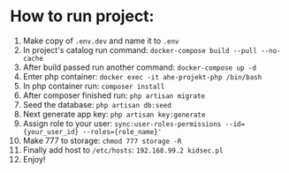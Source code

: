 # How to run project:
1. Make copy of `.env.dev` and name it to `.env`
2. In project's catalog run command: `docker-compose build --pull --no-cache`
3. After build passed run another command: `docker-compose up -d`
4. Enter php container: `docker exec -it ahe-projekt-php /bin/bash`
5. In php container run: `composer install`
6. After composer finished run: `php artisan migrate`
6. Seed the database: `php artisan db:seed`
7. Next generate app key: `php artisan key:generate`
8. Assign role to your user: `sync:user-roles-permissions --id={your_user_id} --roles={role_name}'`
9. Make 777 to storage: `chmod 777 storage -R`
10. Finally add host to `/etc/hosts`: `192.168.99.2 kidsec.pl`
11. Enjoy!